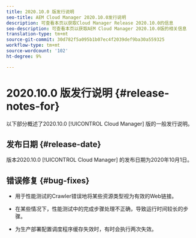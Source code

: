 ```yaml
---
title: 2020.10.0 版发行说明
seo-title: AEM Cloud Manager 2020.10.0发行说明
description: 可查看本页以获取Cloud Manager Release 2020.10.0的信息
seo-description: 可查看本页以获取AEM Cloud Manager 2020.10.0版的相关信息
translation-type: tm+mt
source-git-commit: 30d782f5a095b1b07ec4f2039def9ba30a559325
workflow-type: tm+mt
source-wordcount: '102'
ht-degree: 9%

---
```


# 2020.10.0 版发行说明 {#release-notes-for}

以下部分概述了2020.10.0 [!UICONTROL Cloud Manager] 版的一般发行说明。

## 发布日期 {#release-date}

版本2020.10.0 [!UICONTROL Cloud Manager] 的发布日期为2020年10月1日。

## 错误修复 {#bug-fixes}

* 用于性能测试的Crawler错误地将某些资源类型视为有效的Web链接。

* 在某些情况下，性能测试中的完成步骤处理不正确，导致运行时间较长的步骤。

* 为生产部署配置调度程序缓存失效时，有时会执行两次失效。